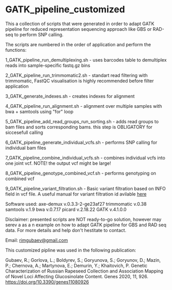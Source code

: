 # GATK_pipeline_customized

This a collection of scripts that were generated in order to adapt GATK pipeline for reduced representation sequencing approach like GBS or RAD-seq to perform SNP calling.

The scripts are numbered in the order of application and perform the functions:

1_GATK_pipeline_run_demultiplexing.sh - uses barcodes table to demultiplex reads into sample-specific fastq.gz bins

2_GATK_pipeline_run_trimmomatic2.sh - standart read filtering with trimmomatic, FastQC visualisation is highly recommended before filter application

3_GATK_generate_indexes.sh - creates indexes for alignment

4_GATK_pipeline_run_alignment.sh - alignment over multiple samples with bwa + samtools using "for" loop

5_GATK_pipeline_add_read_groups_run_sorting.sh - adds read groups to bam files and sorts corresponding bams. this step is OBLIGATORY for siccesefull calling

6_GATK_pipeline_generate_individual_vcfs.sh - performs SNP calling for individual bam files

7_GATK_pipeline_combine_individual_vcfs.sh - combines individual vcfs into one joint vcf. NOTE! the output vcf might be large!

8_GATK_pipeline_genotype_combined_vcf.sh - performs genotyping on combined vcf

9_GATK_pipeline_variant_filtration.sh - Basic variant filtration based on INFO field in vcf file. A useful manual for variant filtration id avilable [here](https://gatk.broadinstitute.org/hc/en-us/articles/360035890471-Hard-filtering-germline-short-variants)

Software used:
axe-demux v.0.3.3-2-ge23af27
trimmomatic v.0.38
samtools v.1.9
bwa v.0.7.17
picard v.2.18.22
GATK v.4.1.0.0


Disclaimer: presented scripts are NOT ready-to-go solution, however may serev a as a n example on how to adapt GATK pipeline for GBS and RAD seq data. For more details and help don't hestitate to contact.

Email: rimgubaev@gmail.com

This customized pipline was used in the following publication:

Gubaev, R.; Gorlova, L.; Boldyrev, S.; Goryunova, S.; Goryunov, D.; Mazin, P.; Chernova, A.; Martynova, E.; Demurin, Y.; Khaitovich, P. Genetic Characterization of Russian Rapeseed Collection and Association Mapping of Novel Loci Affecting Glucosinolate Content. Genes 2020, 11, 926. https://doi.org/10.3390/genes11080926 
